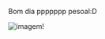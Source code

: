 Bom dia ppppppp pesoal:D

![imagem](https://media1.tenor.com/m/i46nEmsCh3MAAAAd/guizo-some-guizo.gif)!
